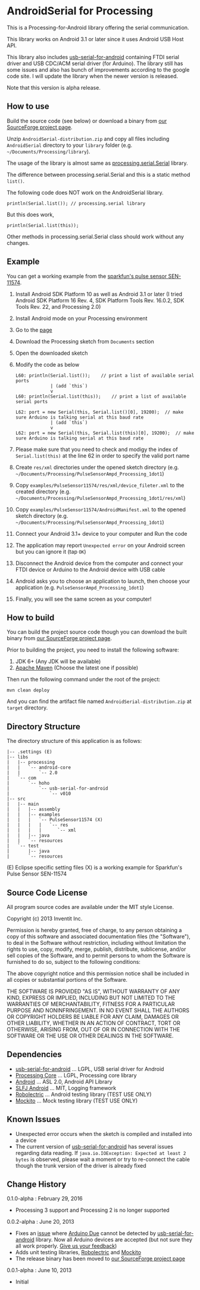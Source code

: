# AndroidSerial for Processing

This is a Processing-for-Android library offering the serial communication.

This library works on Android 3.1 or later since it uses Android USB Host API.

This library also includes [usb-serial-for-android](https://code.google.com/p/usb-serial-for-android/downloads/list) containing FTDI serial driver and USB CDC/ACM serial driver (for Arduino). The library still has some issues and also has bunch of improvements according to the google code site. I will update the library when the newer version is released.

Note that this version is alpha release.

## How to use

Build the source code (see below) or download a binary from [our SourceForge project page](https://sourceforge.net/projects/procandser/).

Unzip `AndroidSerial-distribution.zip` and copy all files including `AndroidSerial` directory to your `library` folder (e.g. `~/Documents/Processing/library`).

The usage of the library is almost same as [processing.serial.Serial](http://processing.org/reference/libraries/serial/Serial.html) library.

The difference between processing.serial.Serial and this is a static method `list()`.

The following code does NOT work on the AndroidSerial library.

    println(Serial.list()); // processing.serial library

But this does work,

    println(Serial.list(this));

Other methods in processing.serial.Serial class should work without any changes.

## Example

You can get a working example from the [sparkfun's pulse sensor SEN-11574](https://www.sparkfun.com/products/11574).

 1. Install Android SDK Platform 10 as well as Android 3.1 or later (I tried Android SDK Platform 16 Rev. 4, SDK Platform Tools Rev. 16.0.2, SDK Tools Rev. 22, and Processing 2.0)
 1. Install Android mode on your Processing environment
 1. Go to the [page](https://www.sparkfun.com/products/11574)
 1. Download the Processing sketch from `Documents` section
 1. Open the downloaded sketch
 1. Modify the code as below

        L60: println(Serial.list());    // print a list of available serial ports
                     | (add `this`)
                     v
        L60: println(Serial.list(this));    // print a list of available serial ports

        L62: port = new Serial(this, Serial.list()[0], 19200);  // make sure Arduino is talking serial at this baud rate
                     | (add `this`)
                     v
	    L62: port = new Serial(this, Serial.list(this)[0], 19200);  // make sure Arduino is talking serial at this baud rate

 1. Please make sure that you need to check and modigy the index of `Serial.list(this)` at the line 62 in order to specify the valid port name
 1. Create `res/xml` directories under the opened sketch directory (e.g. `~/Documents/Processing/PulseSensorAmpd_Processing_1dot1`)
 1. Copy `examples/PulseSensor11574/res/xml/device_fileter.xml` to the created directory (e.g. `~/Documents/Processing/PulseSensorAmpd_Processing_1dot1/res/xml`)
 1. Copy `examples/PulseSensor11574/AndroidManifest.xml` to the opened sketch directory (e.g. `~/Documents/Processing/PulseSensorAmpd_Processing_1dot1`)
 1. Connect your Android 3.1+ device to your computer and Run the code
 1. The application may report `Unexpected error` on your Android screen but you can ignore it (tap `OK`)
 1. Disconnect the Android device from the computer and connect your FTDI device or Arduino to the Android device with USB cable
 1. Android asks you to choose an application to launch, then choose your application (e.g. `PulseSensorAmpd_Processing_1dot1`)
 1. Finally, you will see the same screen as your computer!

## How to build

You can build the project source code though you can download the built binary from [our SourceForge project page](https://sourceforge.net/projects/procandser/).

Prior to building the project, you need to install the following software:

 1. JDK 6+ (Any JDK will be available)
 1. [Apache Maven](http://maven.apache.org/) (Choose the latest one if possible)

Then run the following command under the root of the project:

    mvn clean deploy

And you can find the artifact file named `AndroidSerial-distribution.zip` at `target` directory.

## Directory Structure
The directory structure of this application is as follows:

    |-- .settings (E)
    |-- libs
    |   |-- processing
    |   |   `-- android-core
    |   |       `-- 2.0
    |   `-- com
    |       `-- hoho
    |           `-- usb-serial-for-android
    |               `-- v010
    |-- src
    |   |-- main
    |   |   |-- assembly
    |   |   |-- examples
    |   |   |   `-- PulseSensor11574 (X)
    |   |   |   |   `-- res
    |   |   |   |      `-- xml
    |   |   |-- java
    |   |   `-- resources
    |   `-- test
    |       |-- java
    |       `-- resources

(E) Eclipse specific setting files
(X) is a working example for Sparkfun's Pulse Sensor SEN-11574

## Source Code License

All program source codes are available under the MIT style License.

Copyright (c) 2013 Inventit Inc.

Permission is hereby granted, free of charge, to any person obtaining a copy of this software and associated documentation files (the "Software"), to deal in the Software without restriction, including without limitation the rights to use, copy, modify, merge, publish, distribute, sublicense, and/or sell copies of the Software, and to permit persons to whom the Software is furnished to do so, subject to the following conditions:

The above copyright notice and this permission notice shall be included in all copies or substantial portions of the Software.

THE SOFTWARE IS PROVIDED "AS IS", WITHOUT WARRANTY OF ANY KIND, EXPRESS OR IMPLIED, INCLUDING BUT NOT LIMITED TO THE WARRANTIES OF MERCHANTABILITY, FITNESS FOR A PARTICULAR PURPOSE AND NONINFRINGEMENT. IN NO EVENT SHALL THE AUTHORS OR COPYRIGHT HOLDERS BE LIABLE FOR ANY CLAIM, DAMAGES OR OTHER LIABILITY, WHETHER IN AN ACTION OF CONTRACT, TORT OR OTHERWISE, ARISING FROM, OUT OF OR IN CONNECTION WITH THE SOFTWARE OR THE USE OR OTHER DEALINGS IN THE SOFTWARE.

## Dependencies

 * [usb-serial-for-android](https://code.google.com/p/usb-serial-for-android/) ... LGPL, USB serial driver for Android
 * [Processing Core](http://wiki.processing.org/w/FAQ#Is_Processing_Open_Source.3F_How_.27bout_some_code.3F) ... LGPL, Processing core library
 * [Android](http://source.android.com/source/licenses.html) ... ASL 2.0, Android API Library
 * [SLFJ Android](http://www.slf4j.org/android/) ... MIT, Logging framework
 * [Robolectric](https://github.com/robolectric/robolectric/) ... Android testing library (TEST USE ONLY)
 * [Mockito](https://code.google.com/p/mockito/) ... Mock testing library (TEST USE ONLY)

## Known Issues

 * Unexpected error occurs when the sketch is compiled and installed into a device
 * The current version of [usb-serial-for-android](https://code.google.com/p/usb-serial-for-android/) has several issues regarding data reading. If `java.io.IOException: Expected at least 2 bytes` is observed, please wait a moment or try to re-connect the cable though the trunk version of the driver is already fixed

## Change History

0.1.0-alpha : February 29, 2016

 * Processing 3 support and Processing 2 is no longer supported

0.0.2-alpha : June 20, 2013

 * Fixes an [issue](https://github.com/inventit/processing-android-serial/issues/1) where [Arduino Due](http://arduino.cc/en/Main/arduinoBoardDue) cannot be detected by [usb-serial-for-android](https://code.google.com/p/usb-serial-for-android/) library. Now all Arduino devices are accepted (but not sure they all work properly. [Give us your feedback](https://github.com/inventit/processing-android-serial/issues))
 * Adds unit testing libraries, [Robolectric](https://github.com/robolectric/robolectric/) and [Mockito](https://code.google.com/p/mockito/)
 * The release binary has been moved to [our SourceForge project page](https://sourceforge.net/projects/procandser/)

0.0.1-alpha : June 10, 2013

 * Initial
